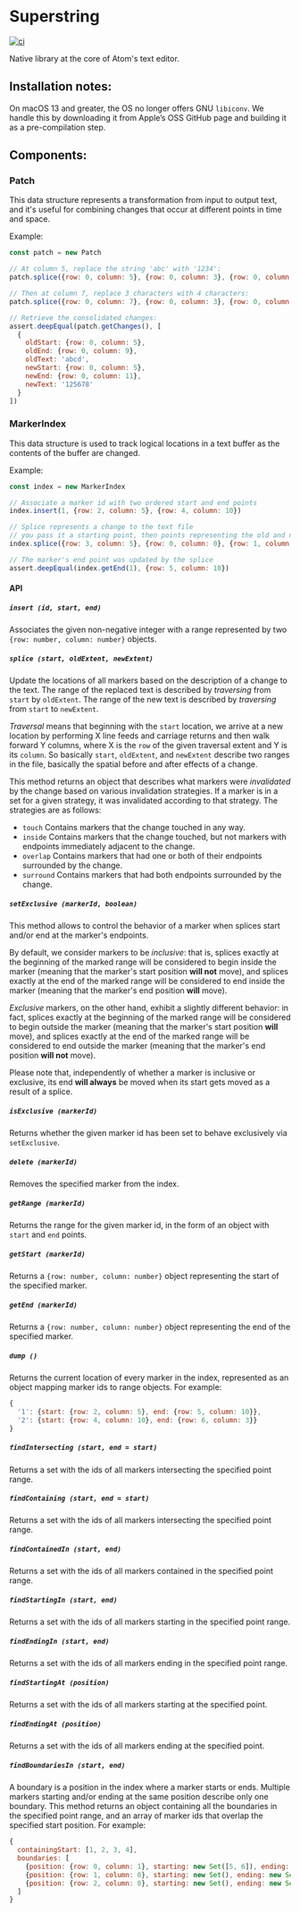 # Superstring
[![ci](https://github.com/atom/superstring/actions/workflows/ci.yml/badge.svg)](https://github.com/atom/superstring/actions/workflows/ci.yml)  

Native library at the core of Atom's text editor.

## Installation notes:

On macOS 13 and greater, the OS no longer offers GNU `libiconv`. We handle this by downloading it from Apple’s OSS GitHub page and building it as a pre-compilation step.

## Components:

### Patch

This data structure represents a transformation from input to output text, and it's useful for combining changes that occur at different points in time and space.

Example:
```js
const patch = new Patch

// At column 5, replace the string 'abc' with '1234':
patch.splice({row: 0, column: 5}, {row: 0, column: 3}, {row: 0, column: 4}, 'abc', '1234')

// Then at column 7, replace 3 characters with 4 characters:
patch.splice({row: 0, column: 7}, {row: 0, column: 3}, {row: 0, column: 4}, '34d', '5678')

// Retrieve the consolidated changes:
assert.deepEqual(patch.getChanges(), [
  {
    oldStart: {row: 0, column: 5},
    oldEnd: {row: 0, column: 9},
    oldText: 'abcd',
    newStart: {row: 0, column: 5},
    newEnd: {row: 0, column: 11},
    newText: '125678'
  }
])
```

### MarkerIndex

This data structure is used to track logical locations in a text buffer as the contents of the buffer are changed.

Example:

```js
const index = new MarkerIndex

// Associate a marker id with two ordered start and end points
index.insert(1, {row: 2, column: 5}, {row: 4, column: 10})

// Splice represents a change to the text file
// you pass it a starting point, then points representing the old and new extent
index.splice({row: 3, column: 5}, {row: 0, column: 0}, {row: 1, column: 0})

// The marker's end point was updated by the splice
assert.deepEqual(index.getEnd(1), {row: 5, column: 10})
```

#### API

##### `insert (id, start, end)`

Associates the given non-negative integer with a range represented by two `{row: number, column: number}` objects.

##### `splice (start, oldExtent, newExtent)`

Update the locations of all markers based on the description of a change to the text. The range of the replaced text is described by *traversing* from `start` by `oldExtent`. The range of the new text is described by *traversing* from `start` to `newExtent`.

*Traversal* means that beginning with the `start` location, we arrive at a new location by performing X line feeds and carriage returns and then walk forward Y columns, where X is the `row` of the given traversal extent and Y is its `column`. So basically `start`, `oldExtent`, and `newExtent` describe two ranges in the file, basically the spatial before and after effects of a change.

This method returns an object that describes what markers were *invalidated* by the change based on various invalidation strategies. If a marker is in a set for a given strategy, it was invalidated according to that strategy. The strategies are as follows:

* `touch` Contains markers that the change touched in any way.
* `inside` Contains markers that the change touched, but not markers with endpoints immediately adjacent to the change.
* `overlap` Contains markers that had one or both of their endpoints surrounded by the change.
* `surround` Contains markers that had both endpoints surrounded by the change.

##### `setExclusive (markerId, boolean)`

This method allows to control the behavior of a marker when splices start and/or end at the marker's endpoints.

By default, we consider markers to be *inclusive*: that is, splices exactly at the beginning of the marked range will be considered to begin inside the marker (meaning that the marker's start position **will not** move), and splices exactly at the end of the marked range will be considered to end inside the marker (meaning that the marker's end position **will** move).

*Exclusive* markers, on the other hand, exhibit a slightly different behavior: in fact, splices exactly at the beginning of the marked range will be considered to begin outside the marker (meaning that the marker's start position **will** move), and splices exactly at the end of the marked range will be considered to end outside the marker (meaning that the marker's end position **will not** move).

Please note that, independently of whether a marker is inclusive or exclusive, its end **will always** be moved when its start gets moved as a result of a splice.

##### `isExclusive (markerId)`

Returns whether the given marker id has been set to behave exclusively via `setExclusive`.

##### `delete (markerId)`

Removes the specified marker from the index.

##### `getRange (markerId)`

Returns the range for the given marker id, in the form of an object with `start` and `end` points.

##### `getStart (markerId)`

Returns a `{row: number, column: number}` object representing the start of the specified marker.

##### `getEnd (markerId)`

Returns a `{row: number, column: number}` object representing the end of the specified marker.

##### `dump ()`

Returns the current location of every marker in the index, represented as an object mapping marker ids to range objects. For example:

```js
{
  '1': {start: {row: 2, column: 5}, end: {row: 5, column: 10}},
  '2': {start: {row: 4, column: 10}, end: {row: 6, column: 3}}
}
```

##### `findIntersecting (start, end = start)`

Returns a set with the ids of all markers intersecting the specified point range.

##### `findContaining (start, end = start)`

Returns a set with the ids of all markers intersecting the specified point range.

##### `findContainedIn (start, end)`

Returns a set with the ids of all markers contained in the specified point range.

##### `findStartingIn (start, end)`

Returns a set with the ids of all markers starting in the specified point range.

##### `findEndingIn (start, end)`

Returns a set with the ids of all markers ending in the specified point range.

##### `findStartingAt (position)`

Returns a set with the ids of all markers starting at the specified point.

##### `findEndingAt (position)`

Returns a set with the ids of all markers ending at the specified point.

##### `findBoundariesIn (start, end)`

A boundary is a position in the index where a marker starts or ends. Multiple markers starting and/or ending at the same position describe only one boundary. This method returns an object containing all the boundaries in the specified point range, and an array of marker ids that overlap the specified start position. For example:

```js
{
  containingStart: [1, 2, 3, 4],
  boundaries: [
    {position: {row: 0, column: 1}, starting: new Set([5, 6]), ending: new Set()},
    {position: {row: 1, column: 0}, starting: new Set(), ending: new Set([5])}
    {position: {row: 2, column: 0}, starting: new Set(), ending: new Set([6])}
  ]
}
```
